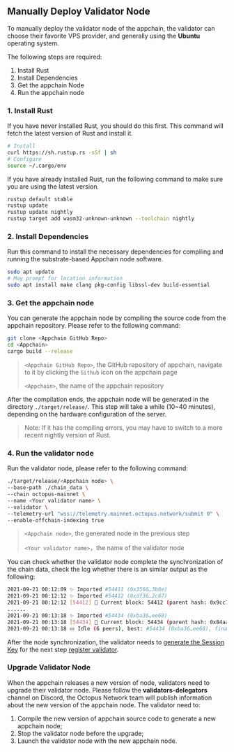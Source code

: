 ## Manually Deploy Validator Node

To manually deploy the validator node of the appchain, the validator can choose their favorite VPS provider, and generally using the **Ubuntu** operating system.

The following steps are required:

1. Install Rust
2. Install Dependencies
3. Get the appchain Node
4. Run the appchain node

### 1. Install Rust

If you have never installed Rust, you should do this first. This command will fetch the latest version of Rust and install it.

```bash
# Install
curl https://sh.rustup.rs -sSf | sh
# Configure
source ~/.cargo/env
```

If you have already installed Rust, run the following command to make sure you are using the latest version.

```bash
rustup default stable
rustup update
rustup update nightly
rustup target add wasm32-unknown-unknown --toolchain nightly
```

### 2. Install Dependencies

Run this command to install the necessary dependencies for compiling and running the substrate-based Appchain node software.

```bash
sudo apt update
# May prompt for location information
sudo apt install make clang pkg-config libssl-dev build-essential
```

### 3. Get the appchain node

You can generate the appchain node by compiling the source code from the appchain repository. Please refer to the following command:

```bash
git clone <Appchain GitHub Repo>
cd <Appchain>
cargo build --release
```

> `<Appchain GitHub Repo>`, the GitHub repository of appchain, navigate to it by clicking the `Github` icon on the appchain page
>
> `<Appchain>`, the name of the appchain repository

After the compilation ends, the appchain node will be generated in the directory `./target/release/`. This step will take a while (10~40 minutes), depending on the hardware configuration of the server.

> Note: If it has the compiling errors, you may have to switch to a more recent nightly version of Rust.

### 4. Run the validator node

Run the validator node, please refer to the following command:

```bash
./target/release/<Appchain node> \
--base-path ./chain_data \
--chain octopus-mainnet \
--name <Your validator name> \
--validator \
--telemetry-url "wss://telemetry.mainnet.octopus.network/submit 0" \  
--enable-offchain-indexing true
```

> `<Appchain node>`, the generated node in the previous step
>
> `<Your validator name>`，the name of the validator node

You can check whether the validator node complete the synchronization of the chain data, check the log whether there is an similar output as the following:

```bash
2021-09-21 00:12:09 ✨ Imported #54411 (0x3566…3b0e)
2021-09-21 00:12:12 ✨ Imported #54412 (0xdf36…2c87)
2021-09-21 00:12:12 [54412] 🐙 Current block: 54412 (parent hash: 0x9cc7f31a20793f50cf885835de0e3977a1e080431ebc002469aa176046ba094a)
......
2021-09-21 00:13:18 ✨ Imported #54434 (0xba36…ee68)
2021-09-21 00:13:18 [54434] 🐙 Current block: 54434 (parent hash: 0x84aa3d1b6455859f9503d6ecc70b50b183141fe08f5b0695357e00fe1d24d915)
2021-09-21 00:13:18 💤 Idle (6 peers), best: #54434 (0xba36…ee68), finalized #54431 (0xd194…b319), ⬇ 22.0kiB/s ⬆ 21.9kiB/s
```

After the node synchronization, the validator needs to [generate the Session Key](./validator-set-session-keys.md) for the next step [register validator](./validator-register.md).

### Upgrade Validator Node

When the appchain releases a new version of node, validators need to upgrade their validator node. Please follow the **validators-delegators** channel on Discord, the Octopus Network team will publish information about the new version of the appchain node. The validator need to:

1. Compile the new version of appchain source code to generate a new appchain node;
2. Stop the validator node before the upgrade;
3. Launch the validator node with the new appchain node.
